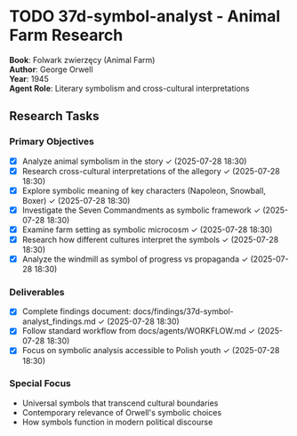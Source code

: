 # TODO 37d-symbol-analyst - Animal Farm Research

**Book**: Folwark zwierzęcy (Animal Farm)  
**Author**: George Orwell  
**Year**: 1945  
**Agent Role**: Literary symbolism and cross-cultural interpretations  

## Research Tasks

### Primary Objectives
- [x] Analyze animal symbolism in the story ✓ (2025-07-28 18:30)
- [x] Research cross-cultural interpretations of the allegory ✓ (2025-07-28 18:30)
- [x] Explore symbolic meaning of key characters (Napoleon, Snowball, Boxer) ✓ (2025-07-28 18:30)
- [x] Investigate the Seven Commandments as symbolic framework ✓ (2025-07-28 18:30)
- [x] Examine farm setting as symbolic microcosm ✓ (2025-07-28 18:30)
- [x] Research how different cultures interpret the symbols ✓ (2025-07-28 18:30)
- [x] Analyze the windmill as symbol of progress vs propaganda ✓ (2025-07-28 18:30)

### Deliverables
- [x] Complete findings document: docs/findings/37d-symbol-analyst_findings.md ✓ (2025-07-28 18:30)
- [x] Follow standard workflow from docs/agents/WORKFLOW.md ✓ (2025-07-28 18:30)
- [x] Focus on symbolic analysis accessible to Polish youth ✓ (2025-07-28 18:30)

### Special Focus
- Universal symbols that transcend cultural boundaries
- Contemporary relevance of Orwell's symbolic choices
- How symbols function in modern political discourse